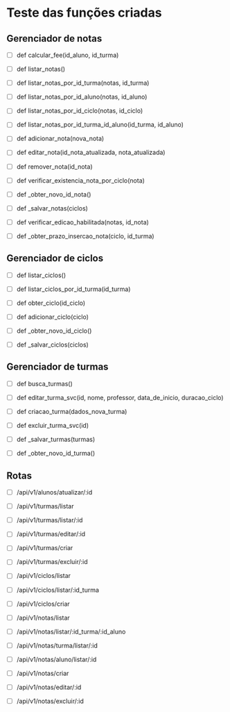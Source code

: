 # Teste das funções criadas

## Gerenciador de notas

- [ ] def calcular_fee(id_aluno, id_turma)

- [ ] def listar_notas()

- [ ] def listar_notas_por_id_turma(notas, id_turma)

- [ ] def listar_notas_por_id_aluno(notas, id_aluno)

- [ ] def listar_notas_por_id_ciclo(notas, id_ciclo)

- [ ] def listar_notas_por_id_turma_id_aluno(id_turma, id_aluno)

- [ ] def adicionar_nota(nova_nota)

- [ ] def editar_nota(id_nota_atualizada, nota_atualizada)

- [ ] def remover_nota(id_nota)

- [ ] def verificar_existencia_nota_por_ciclo(nota)

- [ ] def _obter_novo_id_nota()

- [ ] def _salvar_notas(ciclos)

- [ ] def verificar_edicao_habilitada(notas, id_nota)

- [ ] def _obter_prazo_insercao_nota(ciclo, id_turma)

## Gerenciador de ciclos

- [ ] def listar_ciclos()

- [ ] def listar_ciclos_por_id_turma(id_turma)

- [ ] def obter_ciclo(id_ciclo)

- [ ] def adicionar_ciclo(ciclo)

- [ ] def _obter_novo_id_ciclo()

- [ ] def _salvar_ciclos(ciclos)

## Gerenciador de turmas

- [ ] def busca_turmas()

- [ ] def editar_turma_svc(id, nome, professor, data_de_inicio, duracao_ciclo)

- [ ] def criacao_turma(dados_nova_turma)

- [ ] def excluir_turma_svc(id)

- [ ] def _salvar_turmas(turmas)

- [ ] def _obter_novo_id_turma()

## Rotas

- [ ] /api/v1/alunos/atualizar/:id

- [ ] /api/v1/turmas/listar

- [ ] /api/v1/turmas/listar/:id

- [ ] /api/v1/turmas/editar/:id

- [ ] /api/v1/turmas/criar

- [ ] /api/v1/turmas/excluir/:id

- [ ] /api/v1/ciclos/listar

- [ ] /api/v1/ciclos/listar/:id_turma

- [ ] /api/v1/ciclos/criar

- [ ] /api/v1/notas/listar

- [ ] /api/v1/notas/listar/:id_turma/:id_aluno

- [ ] /api/v1/notas/turma/listar/:id

- [ ] /api/v1/notas/aluno/listar/:id

- [ ] /api/v1/notas/criar

- [ ] /api/v1/notas/editar/:id

- [ ] /api/v1/notas/excluir/:id